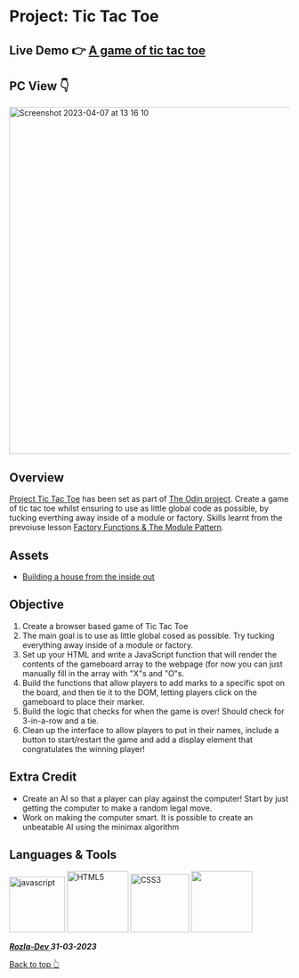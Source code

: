 # Project: Tic Tac Toe

## Live Demo :point_right: <a href="https://curveservices.github.io/tic-tac-toe/">A game of tic tac toe</a>

## PC View :point_down:
<img width="624" alt="Screenshot 2023-04-07 at 13 16 10" src="https://user-images.githubusercontent.com/101556296/230607326-48a15036-69c6-4089-bd16-f36d493116e0.png">

## Overview

<a href="">Project Tic Tac Toe</a> has been set as part of <a href="https://www.theodinproject.com/">The Odin project</a>. Create a game of tic tac toe whilst ensuring to use as little global code as possible, by tucking everthing away inside of a module or factory. Skills learnt from the prevoiuse lesson <a href="https://www.theodinproject.com/lessons/node-path-javascript-factory-functions-and-the-module-pattern">Factory Functions & The Module Pattern</a>.

## Assets

- <a href="https://www.ayweb.dev/blog/building-a-house-from-the-inside-out#restrictive">Building a house from the inside out</a> 

## Objective

1. Create a browser based game of Tic Tac Toe
2. The main goal is to use as little global cosed as possible. Try tucking everything away inside of a module or factory.
3. Set up your HTML and write a JavaScript function that will render the contents of the gameboard array to the webpage (for now you can just manually fill in the array with "X"s and "O"s.
4. Build the functions that allow players to add marks to a specific spot on the board, and then tie it to the DOM, letting players click on the gameboard to place their marker.
5. Build the logic that checks for when the game is over! Should check for 3-in-a-row and a tie.
6. Clean up the interface to allow players to put in their names, include a button to start/restart the game and add a display element that congratulates the winning player!

## Extra Credit

- Create an AI so that a player can play against the computer!
Start by just getting the computer to make a random legal move.
- Work on making the computer smart. It is possible to create an unbeatable AI using the minimax algorithm

## Languages & Tools

<img width="100" alt="javascript" src="https://cdn.jsdelivr.net/gh/devicons/devicon/icons/javascript/javascript-original.svg" /> <img width="110" alt="HTML5" src="https://cdn.jsdelivr.net/gh/devicons/devicon/icons/html5/html5-plain-wordmark.svg" /> <img width="105" alt="CSS3" src="https://cdn.jsdelivr.net/gh/devicons/devicon/icons/css3/css3-plain-wordmark.svg" /> <img width="110" src="https://cdn.jsdelivr.net/gh/devicons/devicon/icons/git/git-original.svg" />
          
          
          


***<a href="https://twitter.com/Crypto_Rozla"> Rozla-Dev </a> 31-03-2023***

[Back to top 👆](#project-tic-tac-toe)